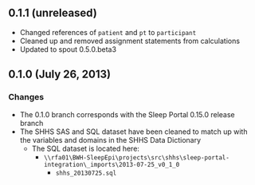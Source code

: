 ## 0.1.1 (unreleased)

- Changed references of `patient` and `pt` to `participant`
- Cleaned up and removed assignment statements from calculations
- Updated to spout 0.5.0.beta3

## 0.1.0 (July 26, 2013)

### Changes
- The 0.1.0 branch corresponds with the Sleep Portal 0.15.0 release branch
- The SHHS SAS and SQL dataset have been cleaned to match up with the variables and domains in the SHHS Data Dictionary
  - The SQL dataset is located here:
    - `\\rfa01\BWH-SleepEpi\projects\src\shhs\sleep-portal-integration\_imports\2013-07-25_v0_1_0`
      - `shhs_20130725.sql`
